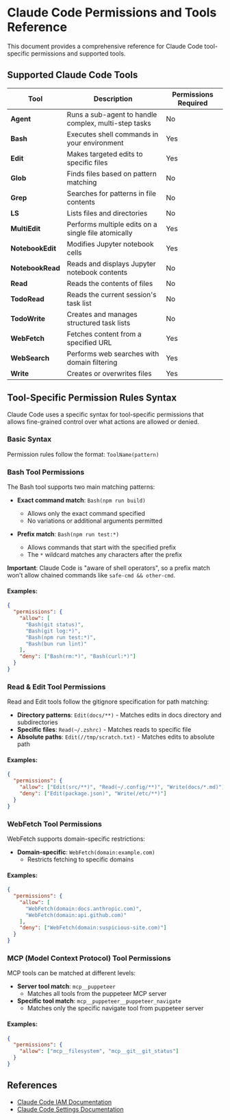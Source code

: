 # Claude Code Permissions and Tools Reference

This document provides a comprehensive reference for Claude Code tool-specific permissions and supported tools.

## Supported Claude Code Tools

| Tool             | Description                                          | Permissions Required |
| ---------------- | ---------------------------------------------------- | -------------------- |
| **Agent**        | Runs a sub-agent to handle complex, multi-step tasks | No                   |
| **Bash**         | Executes shell commands in your environment          | Yes                  |
| **Edit**         | Makes targeted edits to specific files               | Yes                  |
| **Glob**         | Finds files based on pattern matching                | No                   |
| **Grep**         | Searches for patterns in file contents               | No                   |
| **LS**           | Lists files and directories                          | No                   |
| **MultiEdit**    | Performs multiple edits on a single file atomically  | Yes                  |
| **NotebookEdit** | Modifies Jupyter notebook cells                      | Yes                  |
| **NotebookRead** | Reads and displays Jupyter notebook contents         | No                   |
| **Read**         | Reads the contents of files                          | No                   |
| **TodoRead**     | Reads the current session's task list                | No                   |
| **TodoWrite**    | Creates and manages structured task lists            | No                   |
| **WebFetch**     | Fetches content from a specified URL                 | Yes                  |
| **WebSearch**    | Performs web searches with domain filtering          | Yes                  |
| **Write**        | Creates or overwrites files                          | Yes                  |

## Tool-Specific Permission Rules Syntax

Claude Code uses a specific syntax for tool-specific permissions that allows fine-grained control over what actions are allowed or denied.

### Basic Syntax

Permission rules follow the format: `ToolName(pattern)`

### Bash Tool Permissions

The Bash tool supports two main matching patterns:

- **Exact command match**: `Bash(npm run build)`

  - Allows only the exact command specified
  - No variations or additional arguments permitted

- **Prefix match**: `Bash(npm run test:*)`
  - Allows commands that start with the specified prefix
  - The `*` wildcard matches any characters after the prefix

**Important**: Claude Code is "aware of shell operators", so a prefix match won't allow chained commands like `safe-cmd && other-cmd`.

#### Examples:

```json
{
  "permissions": {
    "allow": [
      "Bash(git status)",
      "Bash(git log:*)",
      "Bash(npm run test:*)",
      "Bash(bun run lint)"
    ],
    "deny": ["Bash(rm:*)", "Bash(curl:*)"]
  }
}
```

### Read & Edit Tool Permissions

Read and Edit tools follow the gitignore specification for path matching:

- **Directory patterns**: `Edit(docs/**)` - Matches edits in docs directory and subdirectories
- **Specific files**: `Read(~/.zshrc)` - Matches reads to specific file
- **Absolute paths**: `Edit(//tmp/scratch.txt)` - Matches edits to absolute path

#### Examples:

```json
{
  "permissions": {
    "allow": ["Edit(src/**)", "Read(~/.config/**)", "Write(docs/*.md)"],
    "deny": ["Edit(package.json)", "Write(/etc/**)"]
  }
}
```

### WebFetch Tool Permissions

WebFetch supports domain-specific restrictions:

- **Domain-specific**: `WebFetch(domain:example.com)`
  - Restricts fetching to specific domains

#### Examples:

```json
{
  "permissions": {
    "allow": [
      "WebFetch(domain:docs.anthropic.com)",
      "WebFetch(domain:api.github.com)"
    ],
    "deny": ["WebFetch(domain:suspicious-site.com)"]
  }
}
```

### MCP (Model Context Protocol) Tool Permissions

MCP tools can be matched at different levels:

- **Server tool match**: `mcp__puppeteer`
  - Matches all tools from the puppeteer MCP server
- **Specific tool match**: `mcp__puppeteer__puppeteer_navigate`
  - Matches only the specific navigate tool from puppeteer server

#### Examples:

```json
{
  "permissions": {
    "allow": ["mcp__filesystem", "mcp__git__git_status"]
  }
}
```

## References

- [Claude Code IAM Documentation](https://docs.anthropic.com/en/docs/claude-code/iam)
- [Claude Code Settings Documentation](https://docs.anthropic.com/en/docs/claude-code/settings)
